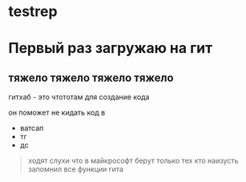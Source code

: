 # testrep
# Первый раз загружаю на гит
## тяжело тяжело тяжело тяжело
гитхаб - это чтототам для создание кода

он поможет не кидать код в
- ватсап
- тг
- дс

>ходят слухи что в майкрософт берут только тех кто наизусть запомнил все функции гита
